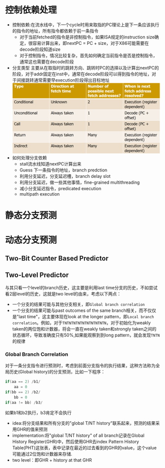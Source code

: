 # 控制依赖处理
- 控制依赖:在流水线中，下一个cycle时用来取指的PC理论上是下一条应该执行的指令的地址，所有指令都依赖于前一条指令
    - 对于当前fetched的指令是非控制指令，如果ISA规定的instruction size确定，很容易计算出来，即nextPC = PC + size，对于X86可能需要在decode阶段知道size
    - 对于控制指令，情况比较复杂，首先如何确定当前指令是否是控制指令，通常这也需要在decode阶段
- 分支类型
主要从在取指时的跳转方向、跳转时PC的选择以及计算出nextPC的阶段，对于addr固定在inst中，通常在decode阶段可以得到指令的地址，对于间接跳转通常需要早execution阶段得出目标地址         
![Alt text](image/1-1.png)
- 如何处理分支依赖
    - stall流水线知道nextPC计算出来
    - Guess 下一条指令的地址，branch predction
    - 利用分支延迟，分支延迟槽，branch delay slot
    - 利用分支延迟，做一些其他事情，fine-grained multithreading
    - 减小分支延迟指令，predicated execution
    - multipath execution

# 静态分支预测

# 动态分支预测
## Two-Bit Counter Based Predictor

## Two-Level Predictor
与其只看一个level的branch历史，这主要是利用last time分支的历史，不如尝试看2层level的历史，这就是two level的由来，考虑以下两点：

- 一个分支的结果可能与其他分支相关，即`Global branch correlation`
- 一个分支的结果可能与past outcomes of the same branch相关，而不仅仅是"last time"，这主要体现在look at the longer pattern，即`Local branch correlation`。例如，对于`TNTNTNTNTNTNTNTNTNTN`，对于初始化为weakly taken的两位饱和计数器，将会一直在weakly taken和strongly taken之间的状态循环，导致准确度只有50%,如果能观察到到long pattern，就会发现`TNTN`的规律

### Global Branch Correlation 
对于一条分支指令进行预测时，考虑到前面分支指令的执行结果，这种方法称为全局历史(Global history)的分支预测，比如一下程序：
```c
if(aa == 2) /b1/
    aa = 0
if(bb == 2) /b2/
    bb = 0
if(aa != bb) /b3/
```
如果b1和b2执行，b3肯定不会执行

- idea:将分支结果和所有分支的"global T/NT history"联系起来，预测的结果采用GHR的值来预测
- implementation:将"global T/NT history" of all branch记录在Global History Register(GHR)中，然后使用GHR去index Pattern History Table(PHT)这张表，表中记录在最近的过去看到的GHR的value，这个value可能通过2位饱和计数器来存储.
- two level：即GHR + history at that GHR


